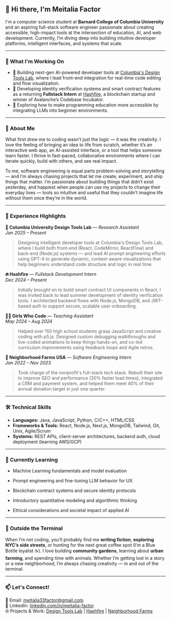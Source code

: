 ## 👋 Hi there, I'm Meitalia Factor

I'm a computer science student at **Barnard College of Columbia University** and an aspiring full-stack software engineer passionate about creating accessible, high-impact tools at the intersection of education, AI, and web development. Currently, I’m diving deep into building intuitive developer platforms, intelligent interfaces, and systems that scale.

---

### 🚀 What I'm Working On
- 🧠 Building next-gen AI-powered developer tools at [Columbia's Design Tools Lab](https://designtoolslab.org), where I lead front-end integration for real-time code editing and flow visualization.
- 🔐 Developing identity verification systems and smart contract features as a returning **Fullstack Intern** at [Hashfire](https://www.hashfire.xyz), a blockchain startup and winner of Avalanche’s Codebase Incubator.
- 💬 Exploring how to make programming education more accessible by integrating LLMs into beginner environments.
---

### 🧠 About Me
What first drew me to coding wasn’t just the logic — it was the creativity. I love the feeling of bringing an idea to life from scratch, whether it’s an interactive web app, an AI-assisted interface, or a tool that helps someone learn faster. I thrive in fast-paced, collaborative environments where I can iterate quickly, build with others, and see real impact.

To me, software engineering is equal parts problem-solving and storytelling — and I’m always chasing projects that let me create, experiment, and ship things that matter. I’m passionate about building things that didn’t exist yesterday, and happiest when people can use my projects to change their everyday lives — tools so intuitive and useful that they couldn’t imagine life without them once they’re in the world.

---

### 💼 Experience Highlights

**🧪 Columbia University Design Tools Lab** — *Research Assistant*  
*Jan 2025 – Present*  
> Designing intelligent developer tools at Columbia's Design Tools Lab, where I build both front-end (React, CodeMirror, ReactFlow) and back-end (Node.js) systems — and lead AI prompt engineering efforts using GPT-4 to generate dynamic, context-aware visualizations that help beginners understand code structure and logic in real time.

**🔥 Hashfire** — *Fullstack Development Intern*  
*Dec 2024 – Present*  
> Initially brought on to build smart contract UI components in React, I was invited back to lead summer development of identity verification tools. I architected backend flows with Node.js, MongoDB, and JWT-based auth to support secure, scalable user onboarding. 

**👩‍💻 Girls Who Code** — *Teaching Assistant*  
*May 2024 – Aug 2024*  
> Helped over 150 high school students grasp JavaScript and creative coding with p5.js. Designed custom debugging walkthroughs and live-coded animations to keep things hands-on, and co-led curriculum improvements using feedback loops and Agile retros.

**🌿 Neighborhood Farms USA** — *Software Engineering Intern*  
*Jan 2022 – Nov 2023*  
> Took charge of the nonprofit's full-stack tech stack. Rebuilt their site to improve SEO and performance (30% faster load times), integrated a CRM and payment system, and helped them meet 40% of their annual donation target in just one quarter.

---

### 🛠 Technical Skills
- **Languages:** Java, JavaScript, Python, C/C++, HTML/CSS  
- **Frameworks & Tools:** React, Node.js, Next.js, MongoDB, Tailwind, Git, Unix, Agile/Scrum  
- **Systems:** REST APIs, client-server architectures, backend auth, cloud deployment (learning AWS/GCP)

---

### 🌱 Currently Learning
- Machine Learning fundamentals and model evaluation

- Prompt engineering and fine-tuning LLM behavior for UX

- Blockchain contract systems and secure identity protocols

- Introductory quantitative modeling and algorithmic thinking

- Ethical considerations and societal impact of applied AI

---

### 🎸 Outside the Terminal
When I’m not coding, you’ll probably find me **writing fiction**, **exploring NYC’s side streets**, or hunting for the next great coffee spot (I’m a Blue Bottle loyalist ☕). I love building **community gardens**, learning about **urban farming**, and spending time with animals. Whether I’m getting lost in a story or a new neighborhood, I’m always chasing creativity — in and out of the terminal.

---

### 📫 Let's Connect!
📧 Email: [meitalia33factor@gmail.com](mailto:meitalia33factor@gmail.com)  
💼 LinkedIn: [linkedin.com/in/meitalia-factor](https://linkedin.com/in/meitalia-factor)  
🌐 Projects & Work: [Design Tools Lab](https://designtoolslab.org) | [Hashfire](https://www.hashfire.xyz) | [Neighborhood Farms](https://neighborhoodfarmsusa.org)
